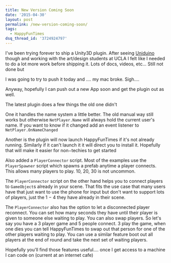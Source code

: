 ```yaml
---
title: New Version Coming Soon
date: '2015-04-30'
layout: post
permalink: /new-version-coming-soon/
tags:
  - HappyFunTimes
dsq_thread_id: '3724924797'
---
```

I've been trying forever to ship a Unity3D plugin. After seeing [Uniduino](http://www.uniduino.com/) though and working with the art/design students at UCLA I felt like I needed
to do a lot more work before shipping it. Lots of docs, videos, etc... Still
not done but

<!-- more -->

I was going to try to push it today and .... my mac broke.  Sigh....

Anyway, hopefully I can push out a new App soon and get the plugin out as
well.

The latest plugin does a few things the old one didn't

One it handles the name system a little better. The old manual way still works
but otherwise `NetPlayer.Name` will always hold the current user's name. If you want to know if it changed
add an event listener to `NetPlayer.OnNameChanged`

Another is the plugin will now launch HappyFunTimes if it's not already
running. Similarly if it can't launch it it will direct you to install it.
Hopefully that will make it easier for non&minus;techies to get started

Also added a `PlayerConnector` script. Most of the examples use the `PlayerSpawner` script which spawns a prefab anytime a player connects. This allows many
players to play. 10, 20, 30 is not uncommon.

The `PlayerConnector` script on the other hand helps you to connect players to `GameObject`s already in your scene. That fits the use case that many users have that just
want to use the phone for input but don't want to support lots of players, just
the 1 &minus; 4 they have already in their scene.

The `PlayerConnector` also has the option to let a disconnected player reconnect. You can set how
many seconds they have until their player is given to someone else waiting to
play. You can also swap players. So let's say you have a 3 player game and 5
people connect. 3 play the game, when one dies you can tell HappyFunTimes to
swap out that person for one of the other players waiting to play. You can use
a similar feature boot out all players at the end of round and take the next
set of waiting players.

Hopefully you'll find those features useful.... once I get access to a machine
I can code on (current at an internet cafe)